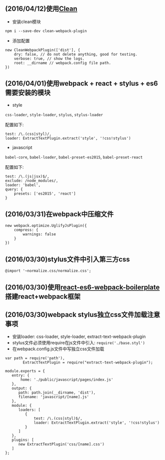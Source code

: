 ## (2016/04/12)使用[Clean](https://github.com/johnagan/clean-webpack-plugin)

- 安装clean模块

```
npm i --save-dev clean-webpack-plugin
```

- 添加配置

```
new CleanWebpackPlugin(['dist'], {
	dry: false, // do not delete anything, good for testing.
	verbose: true, // show the logs.
	root: __dirname // webpack.config file path.
})
```



## (2016/04/01)使用webpack + react + stylus + es6需要安装的模块

- style

`css-loader`, `style-loader`, `stylus`, `stylus-loader`

配置如下:

```
test: /\.(css|styl)/,
loader: ExtractTextPlugin.extract('style', '!css!stylus')
```

- javascript

`babel-core`, `babel-loader`, `babel-preset-es2015`, `babel-preset-react`

配置如下:

```
test: /\.(js|jsx)$/,
exclude: /node_modules/,
loader: 'babel',
query: {
	presets: ['es2015', 'react']
}
```

## (2016/03/31)在webpack中压缩文件

```
new webpack.optimize.UglifyJsPlugin({
	compress: {
		warnings: false
	}
})
```

## (2016/03/30)stylus文件中引入第三方css

`@import '~normalize.css/normalize.css';`

## (2016/03/30)使用[react-es6-webpack-boilerplate](https://github.com/vasanthk/react-es6-webpack-boilerplate)搭建react+webpack框架

## (2016/03/30)webpack stylus独立css文件加载注意事项

- 安装loader: css-loader, style-loader, extract-text-webpack-plugin
- stylus文件必须使用require在js文件中引入: `require('./base.styl')`
- 在webpack.config.js文件中写独立css文件加载

```
var path = require('path'),
		ExtractTextPlugin = require("extract-text-webpack-plugin");

module.exports = {
   entry: {
	   home: './public/javascript/pages/index.js'
   },
   output: {
      path: path.join(__dirname, 'dist'),
      filename: 'javascript/[name].js'
   },
   module: {
      loaders: [
         {
			 test: /\.(css|styl)$/,
			 loader: ExtractTextPlugin.extract('style', '!css!stylus')
		 }
      ]
   },
   plugins: [
      new ExtractTextPlugin('css/[name].css')
   ]
};
```